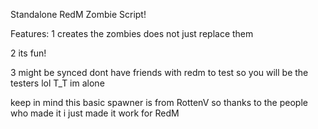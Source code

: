 Standalone RedM Zombie Script!

Features:
1 creates the zombies does not just replace them

2 its fun!

3 might be synced dont have friends with redm to test so you will be the testers lol T_T im alone


keep in mind this basic spawner is from RottenV so thanks to the people who made it i just made it work for RedM
